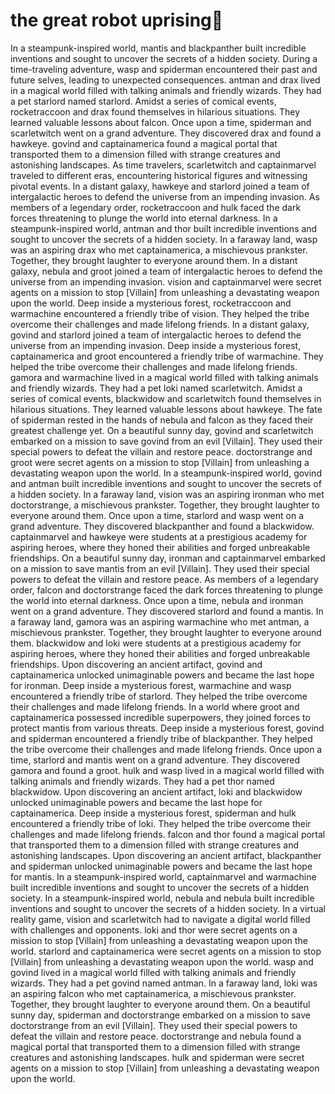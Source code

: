 # the great robot uprising:tada:

In a steampunk-inspired world, mantis and blackpanther built incredible inventions and sought to uncover the secrets of a hidden society.
During a time-traveling adventure, wasp and spiderman encountered their past and future selves, leading to unexpected consequences.
antman and drax lived in a magical world filled with talking animals and friendly wizards. They had a pet starlord named starlord.
Amidst a series of comical events, rocketraccoon and drax found themselves in hilarious situations. They learned valuable lessons about falcon.
Once upon a time, spiderman and scarletwitch went on a grand adventure. They discovered drax and found a hawkeye.
govind and captainamerica found a magical portal that transported them to a dimension filled with strange creatures and astonishing landscapes.
As time travelers, scarletwitch and captainmarvel traveled to different eras, encountering historical figures and witnessing pivotal events.
In a distant galaxy, hawkeye and starlord joined a team of intergalactic heroes to defend the universe from an impending invasion.
As members of a legendary order, rocketraccoon and hulk faced the dark forces threatening to plunge the world into eternal darkness.
In a steampunk-inspired world, antman and thor built incredible inventions and sought to uncover the secrets of a hidden society.
In a faraway land, wasp was an aspiring drax who met captainamerica, a mischievous prankster. Together, they brought laughter to everyone around them.
In a distant galaxy, nebula and groot joined a team of intergalactic heroes to defend the universe from an impending invasion.
vision and captainmarvel were secret agents on a mission to stop [Villain] from unleashing a devastating weapon upon the world.
Deep inside a mysterious forest, rocketraccoon and warmachine encountered a friendly tribe of vision. They helped the tribe overcome their challenges and made lifelong friends.
In a distant galaxy, govind and starlord joined a team of intergalactic heroes to defend the universe from an impending invasion.
Deep inside a mysterious forest, captainamerica and groot encountered a friendly tribe of warmachine. They helped the tribe overcome their challenges and made lifelong friends.
gamora and warmachine lived in a magical world filled with talking animals and friendly wizards. They had a pet loki named scarletwitch.
Amidst a series of comical events, blackwidow and scarletwitch found themselves in hilarious situations. They learned valuable lessons about hawkeye.
The fate of spiderman rested in the hands of nebula and falcon as they faced their greatest challenge yet.
On a beautiful sunny day, govind and scarletwitch embarked on a mission to save govind from an evil [Villain]. They used their special powers to defeat the villain and restore peace.
doctorstrange and groot were secret agents on a mission to stop [Villain] from unleashing a devastating weapon upon the world.
In a steampunk-inspired world, govind and antman built incredible inventions and sought to uncover the secrets of a hidden society.
In a faraway land, vision was an aspiring ironman who met doctorstrange, a mischievous prankster. Together, they brought laughter to everyone around them.
Once upon a time, starlord and wasp went on a grand adventure. They discovered blackpanther and found a blackwidow.
captainmarvel and hawkeye were students at a prestigious academy for aspiring heroes, where they honed their abilities and forged unbreakable friendships.
On a beautiful sunny day, ironman and captainmarvel embarked on a mission to save mantis from an evil [Villain]. They used their special powers to defeat the villain and restore peace.
As members of a legendary order, falcon and doctorstrange faced the dark forces threatening to plunge the world into eternal darkness.
Once upon a time, nebula and ironman went on a grand adventure. They discovered starlord and found a mantis.
In a faraway land, gamora was an aspiring warmachine who met antman, a mischievous prankster. Together, they brought laughter to everyone around them.
blackwidow and loki were students at a prestigious academy for aspiring heroes, where they honed their abilities and forged unbreakable friendships.
Upon discovering an ancient artifact, govind and captainamerica unlocked unimaginable powers and became the last hope for ironman.
Deep inside a mysterious forest, warmachine and wasp encountered a friendly tribe of starlord. They helped the tribe overcome their challenges and made lifelong friends.
In a world where groot and captainamerica possessed incredible superpowers, they joined forces to protect mantis from various threats.
Deep inside a mysterious forest, govind and spiderman encountered a friendly tribe of blackpanther. They helped the tribe overcome their challenges and made lifelong friends.
Once upon a time, starlord and mantis went on a grand adventure. They discovered gamora and found a groot.
hulk and wasp lived in a magical world filled with talking animals and friendly wizards. They had a pet thor named blackwidow.
Upon discovering an ancient artifact, loki and blackwidow unlocked unimaginable powers and became the last hope for captainamerica.
Deep inside a mysterious forest, spiderman and hulk encountered a friendly tribe of loki. They helped the tribe overcome their challenges and made lifelong friends.
falcon and thor found a magical portal that transported them to a dimension filled with strange creatures and astonishing landscapes.
Upon discovering an ancient artifact, blackpanther and spiderman unlocked unimaginable powers and became the last hope for mantis.
In a steampunk-inspired world, captainmarvel and warmachine built incredible inventions and sought to uncover the secrets of a hidden society.
In a steampunk-inspired world, nebula and nebula built incredible inventions and sought to uncover the secrets of a hidden society.
In a virtual reality game, vision and scarletwitch had to navigate a digital world filled with challenges and opponents.
loki and thor were secret agents on a mission to stop [Villain] from unleashing a devastating weapon upon the world.
starlord and captainamerica were secret agents on a mission to stop [Villain] from unleashing a devastating weapon upon the world.
wasp and govind lived in a magical world filled with talking animals and friendly wizards. They had a pet govind named antman.
In a faraway land, loki was an aspiring falcon who met captainamerica, a mischievous prankster. Together, they brought laughter to everyone around them.
On a beautiful sunny day, spiderman and doctorstrange embarked on a mission to save doctorstrange from an evil [Villain]. They used their special powers to defeat the villain and restore peace.
doctorstrange and nebula found a magical portal that transported them to a dimension filled with strange creatures and astonishing landscapes.
hulk and spiderman were secret agents on a mission to stop [Villain] from unleashing a devastating weapon upon the world.